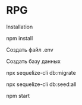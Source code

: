 # RPG

Installation

npm install

Создать файл .env

Создать базу данных

npx sequelize-cli db:migrate

npx sequelize-cli db:seed:all

npm start
